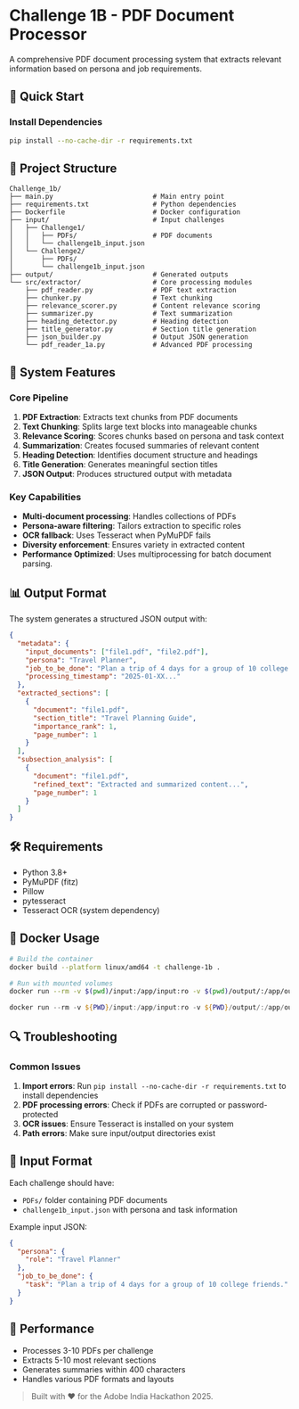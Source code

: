 # Challenge 1B - PDF Document Processor

A comprehensive PDF document processing system that extracts relevant information based on persona and job requirements.

## 🚀 Quick Start

### Install Dependencies
```bash
pip install --no-cache-dir -r requirements.txt
```

## 📁 Project Structure

```
Challenge_1b/
├── main.py                         # Main entry point
├── requirements.txt                # Python dependencies
├── Dockerfile                      # Docker configuration
├── input/                          # Input challenges
│   ├── Challenge1/
│   │   ├── PDFs/                   # PDF documents
│   │   └── challenge1b_input.json
│   └── Challenge2/
│       ├── PDFs/
│       └── challenge1b_input.json
├── output/                         # Generated outputs
└── src/extractor/                  # Core processing modules
    ├── pdf_reader.py               # PDF text extraction
    ├── chunker.py                  # Text chunking
    ├── relevance_scorer.py         # Content relevance scoring
    ├── summarizer.py               # Text summarization
    ├── heading_detector.py         # Heading detection
    ├── title_generator.py          # Section title generation
    ├── json_builder.py             # Output JSON generation
    └── pdf_reader_1a.py            # Advanced PDF processing
```

## 🔧 System Features

### Core Pipeline
1. **PDF Extraction**: Extracts text chunks from PDF documents
2. **Text Chunking**: Splits large text blocks into manageable chunks
3. **Relevance Scoring**: Scores chunks based on persona and task context
4. **Summarization**: Creates focused summaries of relevant content
5. **Heading Detection**: Identifies document structure and headings
6. **Title Generation**: Generates meaningful section titles
7. **JSON Output**: Produces structured output with metadata

### Key Capabilities
- **Multi-document processing**: Handles collections of PDFs
- **Persona-aware filtering**: Tailors extraction to specific roles
- **OCR fallback**: Uses Tesseract when PyMuPDF fails
- **Diversity enforcement**: Ensures variety in extracted content
- **Performance Optimized**: Uses multiprocessing for batch document parsing.

## 📊 Output Format

The system generates a structured JSON output with:

```json
{
  "metadata": {
    "input_documents": ["file1.pdf", "file2.pdf"],
    "persona": "Travel Planner",
    "job_to_be_done": "Plan a trip of 4 days for a group of 10 college friends.",
    "processing_timestamp": "2025-01-XX..."
  },
  "extracted_sections": [
    {
      "document": "file1.pdf",
      "section_title": "Travel Planning Guide",
      "importance_rank": 1,
      "page_number": 1
    }
  ],
  "subsection_analysis": [
    {
      "document": "file1.pdf",
      "refined_text": "Extracted and summarized content...",
      "page_number": 1
    }
  ]
}
```

## 🛠️ Requirements

- Python 3.8+
- PyMuPDF (fitz)
- Pillow
- pytesseract
- Tesseract OCR (system dependency)

## 🐳 Docker Usage

```bash
# Build the container
docker build --platform linux/amd64 -t challenge-1b .

# Run with mounted volumes
docker run --rm -v $(pwd)/input:/app/input:ro -v $(pwd)/output/:/app/output --network none challenge-1b
```
```powershell
docker run --rm -v ${PWD}/input:/app/input:ro -v ${PWD}/output/:/app/output --network none challenge-1b 
```

## 🔍 Troubleshooting

### Common Issues

1. **Import errors**: Run `pip install --no-cache-dir -r requirements.txt` to install dependencies
2. **PDF processing errors**: Check if PDFs are corrupted or password-protected
3. **OCR issues**: Ensure Tesseract is installed on your system
4. **Path errors**: Make sure input/output directories exist

## 📝 Input Format

Each challenge should have:
- `PDFs/` folder containing PDF documents
- `challenge1b_input.json` with persona and task information

Example input JSON:
```json
{
  "persona": {
    "role": "Travel Planner"
  },
  "job_to_be_done": {
    "task": "Plan a trip of 4 days for a group of 10 college friends."
  }
}
```

## 🎯 Performance

- Processes 3-10 PDFs per challenge
- Extracts 5-10 most relevant sections
- Generates summaries within 400 characters
- Handles various PDF formats and layouts 

>Built with ❤️ for the Adobe India Hackathon 2025.